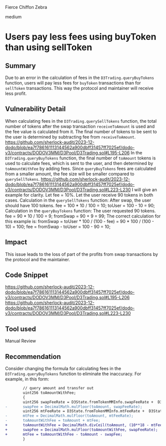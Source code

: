 Fierce Chiffon Zebra

medium

# Users pay less fees using buyToken than using sellToken

## Summary
Due to an error in the calculation of fees in the `D3Trading.queryBuyTokens` function, users will pay less fees for `buyToken` transactions than for `sellToken` transactions. This way the protocol and maintainer will receive less profit.

## Vulnerability Detail
When calculating fees in the `D3Trading.querySellTokens` function, the total number of tokens after the swap transaction `receiveToAmount` is used and the fee value is calculated from it. The final number of tokens to be sent to the user is determined by subtracting fee from `receiveToAmount`.
https://github.com/sherlock-audit/2023-12-dodo/blob/ea7f786161113144562a900dbff31457ff7025ef/dodo-v3/contracts/DODOV3MM/D3Pool/D3Trading.sol#L195-L206
In the `D3Trading.queryBuyTokens` function, the final number of `toAmount` tokens is used to calculate fees, which is sent to the user, and then determined by `toAmountWithFee` by adding fees. Since `queryBuyTokens` fees are calculated from a smaller amount, the fee size will be smaller compared to `querySellTokens`.
https://github.com/sherlock-audit/2023-12-dodo/blob/ea7f786161113144562a900dbff31457ff7025ef/dodo-v3/contracts/DODOV3MM/D3Pool/D3Trading.sol#L223-L230
I will give an example for clarity. Let fee = 10%. Let the user receive 90 tokens in both cases.
Calculation in the `querySellTokens` function:
After swap, the user should have 100 tokens.
fee = 100 * 10 / 100 = 10;
toUser = 100 - 10 = 90;
Calculation in the `queryBuyTokens` function:
The user requested 90 tokens.
fee = 90 * 10 / 100 = 9;
fromSwap = 90 + 9 = 99;
The correct calculation for this example is:
fromSwap = toUser * 100 / (100 - fee) = 90 * 100 / (100 - 10) = 100;
fee = fromSwap - toUser = 100 - 90 = 10;

## Impact
This issue leads to the loss of part of the profits from swap transactions by the protocol and the maintainer.

## Code Snippet
https://github.com/sherlock-audit/2023-12-dodo/blob/ea7f786161113144562a900dbff31457ff7025ef/dodo-v3/contracts/DODOV3MM/D3Pool/D3Trading.sol#L195-L206
https://github.com/sherlock-audit/2023-12-dodo/blob/ea7f786161113144562a900dbff31457ff7025ef/dodo-v3/contracts/DODOV3MM/D3Pool/D3Trading.sol#L223-L230

## Tool used
Manual Review

## Recommendation
Consider changing the formula for calculating fees in the `D3Trading.queryBuyTokens` function to eliminate the inaccuracy. For example, in this form:
```diff
        // query amount and transfer out
        uint256 toAmountWithFee;
        {
        uint256 swapFeeRate = D3State.fromTokenMMInfo.swapFeeRate +  D3State.toTokenMMInfo.swapFeeRate;
-       swapFee = DecimalMath.mulFloor(toAmount, swapFeeRate);
        uint256 mtFeeRate = D3State.fromTokenMMInfo.mtFeeRate +  D3State.toTokenMMInfo.mtFeeRate;
-       mtFee = DecimalMath.mulFloor(toAmount, mtFeeRate);
-       toAmountWithFee = toAmount + mtFee;
+       toAmountWithFee = DecimalMath.divCeil(toAmount, (10**18 - mtFeeRate - swapFeeRate));
+       swapFee = DecimalMath.mulFloor(toAmountWithFee, swapFeeRate);
+       mtFee = toAmountWithFee - toAmount - swapFee;
        }
```